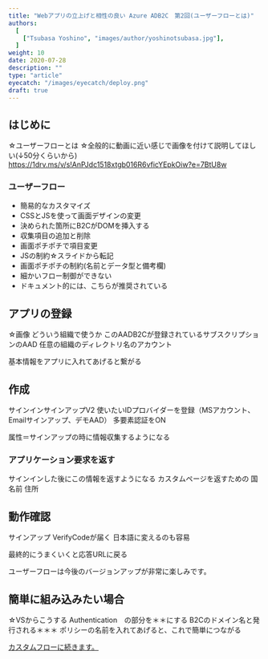 ```yaml
---
title: "Webアプリの立上げと相性の良い Azure ADB2C　第2回(ユーザーフローとは)"
authors:
  [
    ["Tsubasa Yoshino", "images/author/yoshinotsubasa.jpg"],
  ]
weight: 10
date: 2020-07-28
description: ""
type: "article"
eyecatch: "/images/eyecatch/deploy.png"
draft: true
---
```


## はじめに

☆ユーザーフローとは
☆全般的に動画に近い感じで画像を付けて説明してほしい(↓50分くらいから)
https://1drv.ms/v/s!AnPJdc1518xtgb016R6vficYEpkOiw?e=7BtU8w

### ユーザーフロー

- 簡易的なカスタマイズ
- CSSとJSを使って画面デザインの変更
- 決められた箇所にB2CがDOMを挿入する
- 収集項目の追加と削除
- 画面ポチポチで項目変更
- JSの制約☆スライドから転記
- 画面ポチポチの制約(名前とデータ型と備考欄)
- 細かいフロー制御ができない
- ドキュメント的には、こちらが推奨されている

## アプリの登録

☆画像
どういう組織で使うか
このAADB2Cが登録されているサブスクリプションのAAD
任意の組織のディレクトリ名のアカウント

基本情報をアプリに入れてあげると繋がる

## 作成

サインインサインアップV2
使いたいIDプロバイダーを登録（MSアカウント、Emailサインアップ、デモAAD）
多要素認証をON

属性＝サインアップの時に情報収集するようになる

### アプリケーション要求を返す

サインインした後にこの情報を返すようになる
カスタムページを返すための
国
名前
住所

## 動作確認

サインアップ
VerifyCodeが届く
日本語に変えるのも容易

最終的にうまくいくと応答URLに戻る

ユーザーフローは今後のバージョンアップが非常に楽しみです。

## 簡単に組み込みたい場合

☆VSからこうする
Authentication　の部分を＊＊にする
B2Cのドメイン名と発行される＊＊＊
ポリシーの名前を入れてあげると、これで簡単につながる

[カスタムフローに続きます。](/azure/azureadb2c/azureadb2c-customflow)